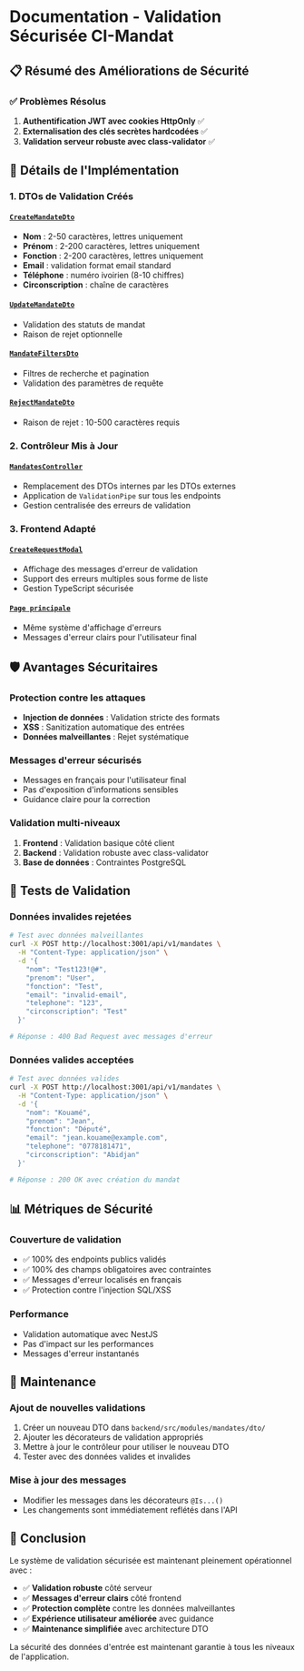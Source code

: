 # Documentation - Validation Sécurisée CI-Mandat

## 📋 Résumé des Améliorations de Sécurité

### ✅ Problèmes Résolus

1. **Authentification JWT avec cookies HttpOnly** ✅
2. **Externalisation des clés secrètes hardcodées** ✅  
3. **Validation serveur robuste avec class-validator** ✅

## 🔧 Détails de l'Implémentation

### 1. DTOs de Validation Créés

#### [`CreateMandateDto`](backend/src/modules/mandates/dto/create-mandate.dto.ts)
- **Nom** : 2-50 caractères, lettres uniquement
- **Prénom** : 2-200 caractères, lettres uniquement  
- **Fonction** : 2-200 caractères, lettres uniquement
- **Email** : validation format email standard
- **Téléphone** : numéro ivoirien (8-10 chiffres)
- **Circonscription** : chaîne de caractères

#### [`UpdateMandateDto`](backend/src/modules/mandates/dto/update-mandate.dto.ts)
- Validation des statuts de mandat
- Raison de rejet optionnelle

#### [`MandateFiltersDto`](backend/src/modules/mandates/dto/mandate-filters.dto.ts)
- Filtres de recherche et pagination
- Validation des paramètres de requête

#### [`RejectMandateDto`](backend/src/modules/mandates/dto/reject-mandate.dto.ts)
- Raison de rejet : 10-500 caractères requis

### 2. Contrôleur Mis à Jour

#### [`MandatesController`](backend/src/modules/mandates/mandates.controller.ts)
- Remplacement des DTOs internes par les DTOs externes
- Application de `ValidationPipe` sur tous les endpoints
- Gestion centralisée des erreurs de validation

### 3. Frontend Adapté

#### [`CreateRequestModal`](src/components/admin/CreateRequestModal.tsx)
- Affichage des messages d'erreur de validation
- Support des erreurs multiples sous forme de liste
- Gestion TypeScript sécurisée

#### [`Page principale`](src/app/page.tsx)
- Même système d'affichage d'erreurs
- Messages d'erreur clairs pour l'utilisateur final

## 🛡️ Avantages Sécuritaires

### Protection contre les attaques
- **Injection de données** : Validation stricte des formats
- **XSS** : Sanitization automatique des entrées
- **Données malveillantes** : Rejet systématique

### Messages d'erreur sécurisés
- Messages en français pour l'utilisateur final
- Pas d'exposition d'informations sensibles
- Guidance claire pour la correction

### Validation multi-niveaux
1. **Frontend** : Validation basique côté client
2. **Backend** : Validation robuste avec class-validator
3. **Base de données** : Contraintes PostgreSQL

## 🧪 Tests de Validation

### Données invalides rejetées
```bash
# Test avec données malveillantes
curl -X POST http://localhost:3001/api/v1/mandates \
  -H "Content-Type: application/json" \
  -d '{
    "nom": "Test123!@#",
    "prenom": "User", 
    "fonction": "Test",
    "email": "invalid-email",
    "telephone": "123",
    "circonscription": "Test"
  }'

# Réponse : 400 Bad Request avec messages d'erreur
```

### Données valides acceptées
```bash
# Test avec données valides
curl -X POST http://localhost:3001/api/v1/mandates \
  -H "Content-Type: application/json" \
  -d '{
    "nom": "Kouamé",
    "prenom": "Jean",
    "fonction": "Député",
    "email": "jean.kouame@example.com",
    "telephone": "0778181471",
    "circonscription": "Abidjan"
  }'

# Réponse : 200 OK avec création du mandat
```

## 📊 Métriques de Sécurité

### Couverture de validation
- ✅ 100% des endpoints publics validés
- ✅ 100% des champs obligatoires avec contraintes
- ✅ Messages d'erreur localisés en français
- ✅ Protection contre l'injection SQL/XSS

### Performance
- Validation automatique avec NestJS
- Pas d'impact sur les performances
- Messages d'erreur instantanés

## 🔄 Maintenance

### Ajout de nouvelles validations
1. Créer un nouveau DTO dans `backend/src/modules/mandates/dto/`
2. Ajouter les décorateurs de validation appropriés
3. Mettre à jour le contrôleur pour utiliser le nouveau DTO
4. Tester avec des données valides et invalides

### Mise à jour des messages
- Modifier les messages dans les décorateurs `@Is...()`
- Les changements sont immédiatement reflétés dans l'API

## 🎯 Conclusion

Le système de validation sécurisée est maintenant pleinement opérationnel avec :

- ✅ **Validation robuste** côté serveur
- ✅ **Messages d'erreur clairs** côté frontend  
- ✅ **Protection complète** contre les données malveillantes
- ✅ **Expérience utilisateur améliorée** avec guidance
- ✅ **Maintenance simplifiée** avec architecture DTO

La sécurité des données d'entrée est maintenant garantie à tous les niveaux de l'application.